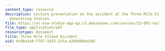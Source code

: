 ```yaml
---
content_type: resource
description: Lecture presentation on the accident at the Three Mile Island Nuclear
  Generating Station.
file: https://ol-ocw-studio-app-qa.s3.amazonaws.com/courses/22-091-nuclear-reactor-safety-spring-2008/0c0be3a9f7871b3315faa2b8d60ba105_MIT22_091S08_lec19.pdf
file_type: application/pdf
resourcetype: Document
title: Three Mile Island Accident
uid: 0c0be3a9-f787-1b33-15fa-a2b8d60ba105
---
```

